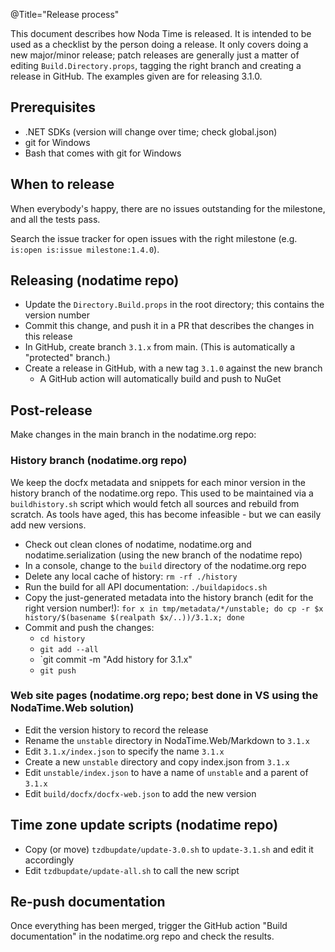 @Title="Release process"

This document describes how Noda Time is released. It is intended to be used as
a checklist by the person doing a release. It only covers doing a
new major/minor release; patch releases are generally just a matter
of editing `Build.Directory.props`, tagging the right branch and
creating a release in GitHub. The examples given are for releasing 3.1.0.

## Prerequisites

- .NET SDKs (version will change over time; check global.json)
- git for Windows
- Bash that comes with git for Windows

## When to release

When everybody's happy, there are no issues outstanding for the milestone, and
all the tests pass.

Search the issue tracker for open issues with the right milestone (e.g.
`is:open is:issue milestone:1.4.0`).

## Releasing (nodatime repo)

- Update the `Directory.Build.props` in the root directory; this contains the version number
- Commit this change, and push it in a PR that describes the changes in this release
- In GitHub, create branch `3.1.x` from main. (This is automatically a "protected" branch.)
- Create a release in GitHub, with a new tag `3.1.0` against the new branch
  - A GitHub action will automatically build and push to NuGet
        
## Post-release

Make changes in the main branch in the nodatime.org repo:

### History branch (nodatime.org repo)

We keep the docfx metadata and snippets for each minor version in the history branch of the nodatime.org repo.
This used to be maintained via a `buildhistory.sh` script which would fetch all sources and rebuild from scratch.
As tools have aged, this has become infeasible - but we can easily add new versions.

- Check out clean clones of nodatime, nodatime.org and nodatime.serialization (using the new branch
  of the nodatime repo)
- In a console, change to the `build` directory of the nodatime.org repo
- Delete any local cache of history: `rm -rf ./history`
- Run the build for all API documentation: `./buildapidocs.sh`
- Copy the just-generated metadata into the history branch (edit for the right version number!):
  `for x in tmp/metadata/*/unstable; do cp -r $x history/$(basename $(realpath $x/..))/3.1.x; done`
- Commit and push the changes:
  - `cd history`
  - `git add --all`
  - `git commit -m "Add history for 3.1.x"
  - `git push`

### Web site pages (nodatime.org repo; best done in VS using the NodaTime.Web solution)

- Edit the version history to record the release
- Rename the `unstable` directory in NodaTime.Web/Markdown to `3.1.x`
- Edit `3.1.x/index.json` to specify the name `3.1.x`
- Create a new `unstable` directory and copy index.json from `3.1.x`
- Edit `unstable/index.json` to have a name of `unstable` and a
  parent of `3.1.x`
- Edit `build/docfx/docfx-web.json` to add the new version

## Time zone update scripts (nodatime repo)

- Copy (or move) `tzdbupdate/update-3.0.sh` to `update-3.1.sh` and edit it accordingly
- Edit `tzdbupdate/update-all.sh` to call the new script

## Re-push documentation

Once everything has been merged, trigger the GitHub action "Build documentation" in the nodatime.org
repo and check the results.
